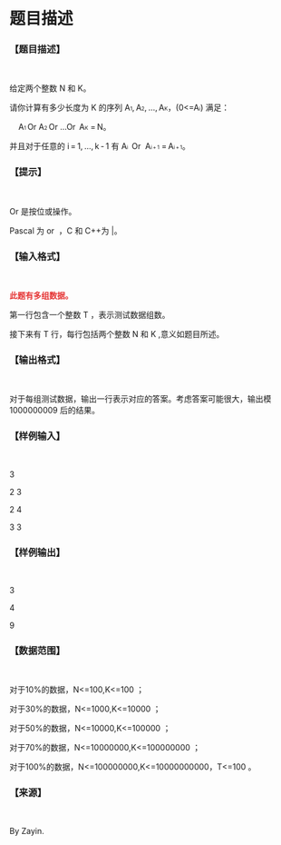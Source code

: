 # 题目描述


<h3>
【题目描述】
</h3>
<p>
<br/>
</p>
<p>
给定两个整数 N 和 K。
</p>
<p>
请你计算有多少长度为 K 的序列 A<span style="font-size:9px;">1</span>, A<span style="font-size:9px;">2</span>, ..., A<span style="font-size:9px;">K</span>，(0&lt;=A<span style="font-size:9px;">i</span>) 满足：
</p>
<p>
    A<span style="font-size:9px;">1 </span>Or A<span style="font-size:9px;">2 </span>Or ...Or  A<span style="font-size:9px;">K</span> = N。
</p>
<p>
并且对于任意的 i = 1, ..., k - 1 有 A<span style="font-size:9px;">i </span> Or  A<span style="font-size:9px;">i + 1</span> = A<span style="font-size:9px;">i + 1</span>。
</p>
<h3>
【提示】
</h3>
<p>
 
</p>
<p>
Or 是按位或操作。
</p>
<p>
Pascal 为 or  ，C 和 C++为 |。
</p>
<h3>
【输入格式】
</h3>
<p>
<br/>
</p>
<p>
<span style="color:#E53333;"><strong>此题有多组数据</strong></span><span style="color:#E53333;"><strong>。</strong></span> 
</p>
<p>
第一行包含一个整数 T ，表示测试数据组数。
</p>
<p>
接下来有 T 行，每行包括两个整数 N 和 K ,意义如题目所述。
</p>
<h3>
【输出格式】
</h3>
<p>
<br/>
</p>
<p>
对于每组测试数据，输出一行表示对应的答案。考虑答案可能很大，输出模 1000000009 后的结果。
</p>
<h3>
【样例输入】
</h3>
<p>
<br/>
</p>
<p>
3
</p>
<p>
2 3
</p>
<p>
2 4
</p>
<p>
3 3
</p>
<h3>
【样例输出】
</h3>
<p>
<br/>
</p>
<p>
3
</p>
<p>
4
</p>
<p>
9
</p>
<h3>
【数据范围】
</h3>
<p>
<br/>
</p>
<p>
对于10%的数据，N&lt;=100,K&lt;=100 ；
</p>
<p>
对于30%的数据，N&lt;=1000,K&lt;=10000 ；
</p>
<p>
对于50%的数据，N&lt;=10000,K&lt;=100000 ；
</p>
<p>
对于70%的数据，N&lt;=10000000,K&lt;=100000000 ；
</p>
<p>
对于100%的数据，N&lt;=100000000,K&lt;=10000000000，T&lt;=100 。
</p>
<h3>
【来源】
</h3>
<p>
<br/>
</p>
<p>
By Zayin.
</p>
